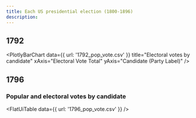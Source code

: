 ```yaml
---
title: Each US presidential election (1800-1896)
description: 
---
```


## 1792

<PlotlyBarChart
  data={{
    url: '1792_pop_vote.csv'
  }}
  title="Electoral votes by candidate"
  xAxis="Electoral Vote Total"
  yAxis="Candidate (Party Label)"
/>

## 1796

### Popular and electoral votes by candidate

<FlatUiTable
  data={{
    url: '1796_pop_vote.csv'
  }}
 />
